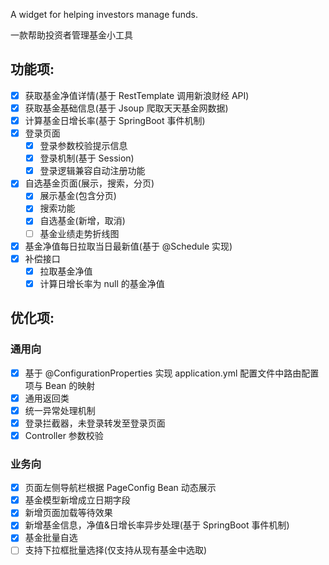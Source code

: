 A widget for helping investors manage funds.

一款帮助投资者管理基金小工具

## 功能项:
- [x] 获取基金净值详情(基于 RestTemplate 调用新浪财经 API)
- [x] 获取基金基础信息(基于 Jsoup 爬取天天基金网数据)
- [x] 计算基金日增长率(基于 SpringBoot 事件机制)
- [x] 登录页面
    - [x] 登录参数校验提示信息
    - [x] 登录机制(基于 Session)
    - [x] 登录逻辑兼容自动注册功能
- [x] 自选基金页面(展示，搜索，分页)
    - [x] 展示基金(包含分页)
    - [x] 搜索功能
    - [x] 自选基金(新增，取消)
    - [ ] 基金业绩走势折线图
- [x] 基金净值每日拉取当日最新值(基于 @Schedule 实现)
- [x] 补偿接口
    - [x] 拉取基金净值
    - [x] 计算日增长率为 null 的基金净值

## 优化项:
### 通用向
- [x] 基于 @ConfigurationProperties 实现 application.yml 配置文件中路由配置项与 Bean 的映射
- [x] 通用返回类
- [x] 统一异常处理机制
- [x] 登录拦截器，未登录转发至登录页面
- [x] Controller 参数校验

### 业务向
- [x] 页面左侧导航栏根据 PageConfig Bean 动态展示
- [x] 基金模型新增成立日期字段
- [x] 新增页面加载等待效果
- [x] 新增基金信息，净值&日增长率异步处理(基于 SpringBoot 事件机制)
- [x] 基金批量自选
- [ ] 支持下拉框批量选择(仅支持从现有基金中选取)